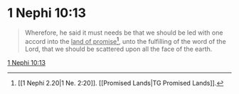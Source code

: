 # 1 Nephi 10:13

> Wherefore, he said it must needs be that we should be led with one accord into the <u>land of promise</u>[^a], unto the fulfilling of the word of the Lord, that we should be scattered upon all the face of the earth.

[1 Nephi 10:13](https://www.churchofjesuschrist.org/study/scriptures/bofm/1-ne/10?lang=eng&id=p13#p13)


[^a]: [[1 Nephi 2.20|1 Ne. 2:20]]. [[Promised Lands|TG Promised Lands]].  
